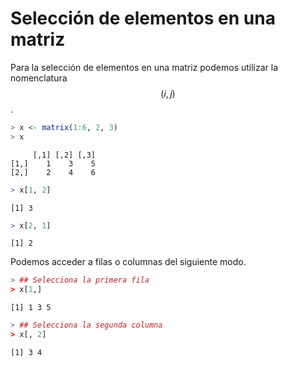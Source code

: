 
# Selección de elementos en una matriz

Para la selección de elementos en una matriz podemos utilizar la nomenclatura $$(i,j)$$.


```r
> x <- matrix(1:6, 2, 3)
> x
```

```
     [,1] [,2] [,3]
[1,]    1    3    5
[2,]    2    4    6
```

```r
> x[1, 2]
```

```
[1] 3
```

```r
> x[2, 1]
```

```
[1] 2
```

Podemos acceder a filas o columnas del siguiente modo.


```r
> ## Selecciona la primera fila
> x[1,]
```

```
[1] 1 3 5
```

```r
> ## Selecciona la segunda columna
> x[, 2]
```

```
[1] 3 4
```



